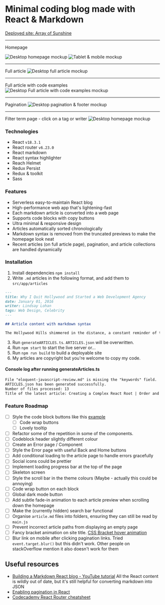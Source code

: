 # Minimal coding blog made with React & Markdown

<a href="https://arrayofsunshine.co.uk/" target="_blank">
Deployed site: Array of Sunshine</a>

---

Homepage

![Desktop homepage mockup](./design-planning/preview-mockups/Exports/MacBook-Homepage.webp)
![Tablet & mobile mockup](./design-planning/preview-mockups/Exports/tablet-mobile.webp)

---

Full article
![Desktop full article mockup](./design-planning/preview-mockups/Exports/MacBook-full-article.webp)

---

Full article with code examples
![Desktop Full article with code examples mockup](./design-planning/preview-mockups/Exports/MacBook-code.webp)

---

Pagination
![Desktop pagination & footer mockup](./design-planning/preview-mockups/Exports/MacBook-pagination.webp)

---

Filter term page - click on a tag or writer
![Desktop homepage mockup](./design-planning/preview-mockups/Exports/MacBook-Filter-page.webp)

### Technologies

-  React `v18.3.1`
-  React router `v6.23.0`
-  React markdown
-  React syntax highlighter
-  Reach Helmet
-  Redux Persist
-  Redux & toolkit
-  Sass

### Features

-  Serverless easy-to-maintain React blog
-  High-performance web app that's lightening-fast
-  Each markdown article is converted into a web page
-  Supports code blocks with copy buttons
-  Ultra minimal & responsive design
-  Articles automatically sorted chronologically
-  Markdown syntax is removed from the truncated previews to make the homepage look neat
-  Recent articles (on full article page), pagination, and article collections are handled dynamically

### Installation

1. Install dependencies `npm install`
2. Write `.md` articles in the following format, and add them to `src/app/articles`

```markdown
---
title: Why I Quit Hollywood and Started a Web Development Agency
date: January 01, 2016
writer: Lindsay Lohan
tags: Web Design, Celebrity
---

## Article content with markdown syntax

The Hollywood Hills shimmered in the distance, a constant reminder of the life I was leaving behind. Million-dollar contracts, screaming fans, and the intoxicating allure of the red carpet – it all felt like a faded dream. The truth was, the magic had dimmed. I craved a different kind of creation, something where my vision could truly take center stage. So, with a deep breath and a heart full of trepidation, I announced my retirement from acting. Trading scripts for code, I embarked on a new adventure.
```

3. Run `generateARTICLES.ts`. `ARTICLES.json` will be overwritten.
4. Run `npm start` to start the live server or...
5. Run `npm run build` to build a deployable site
6. My articles are copyright but you're welcome to copy my code.

#### Console log after running generateArticles.ts

```txt
File "eloquent-javascript-review.md" is missing the "keywords" field.
ARTICLES.json has been generated successfully.
Number of files processed: 13
Title of the latest article: Creating a Complex React Root | Order and Dependencies
```

### Feature Roadmap

-  [ ] Style the code block buttons like this [example](https://fly.io/docs/flyctl/install/)
   -  [ ] Code wrap buttons
   -  [ ] Lovely tooltip
-  [ ] Refactor some of the repetition in some of the components.
-  [ ] Codeblock header slightly different colour
-  [ ] Create an Error page / Component
-  [ ] Style the Error page with useful Back and Home buttons
-  [ ] Add conditional loading to the article page to handle errors gracefully
-  [ ] Social icons could be prettier
-  [ ] Implement loading progress bar at the top of the page
-  [ ] Skeleton screen
-  [ ] Style the scroll bar in the theme colours (Maybe - actually this could be annoying)
-  [ ] Code wrap button on each block
-  [ ] Global dark mode button
-  [ ] Add subtle fade-in animation to each article preview when scrolling down the homepage
-  [ ] Make the (currently hidden) search bar functional
-  [ ] Organise `article.md` files into folders, ensuring they can still be read by `main.js`
-  [ ] Prevent incorrect article paths from displaying an empty page
-  [ ] Fancy bracket animation on site title. [CSS Bracket hover animation](https://codepen.io/adatg/pen/BGLVGL?editors=0100)
-  [ ] Blur link on mobile after clicking pagination links. Tried `event.target.blur()` but this didn't work. Other people on stackOverflow mention it also doesn't work for them

## Useful resources

-  [Building a Markdown React blog - YouTube tutorial](https://www.youtube.com/watch?v=gT1v33oA1gI) All the React content is wildly out of date, but it's still helpful for converting markdown into JSON
-  [Enabling pagination in React](https://www.educative.io/answers/how-to-implement-pagination-in-reactjs)
-  [Codecademy React Router cheatsheet](https://www.codecademy.com/learn/learn-react-router/modules/learn-react-router/cheatsheet)
